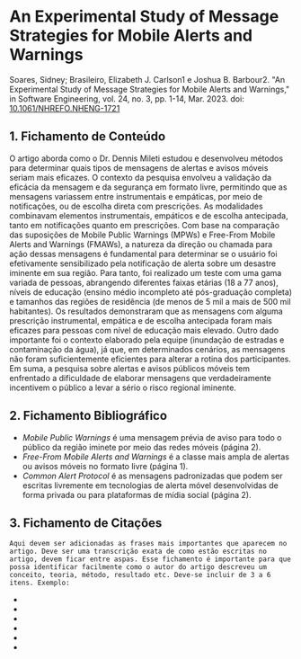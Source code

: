 # An Experimental Study of Message Strategies for Mobile Alerts and Warnings

Soares, Sidney; Brasileiro, Elizabeth J. Carlson1 e Joshua B. Barbour2. "An Experimental Study of Message Strategies for Mobile Alerts and Warnings," in Software Engineering, vol. 24, no. 3, pp. 1-14, Mar. 2023. doi: [10.1061/NHREFO.NHENG-1721](https://ascelibrary.org/doi/10.1061/NHREFO.NHENG-1721)

## 1. Fichamento de Conteúdo

O artigo aborda como o Dr. Dennis Mileti estudou e desenvolveu métodos para determinar quais tipos de mensagens de alertas e avisos móveis seriam mais eficazes. O contexto da pesquisa envolveu a validação da eficácia da mensagem e da segurança em formato livre, permitindo que as mensagens variassem entre instrumentais e empáticas, por meio de notificações, ou de escolha direta com prescrições. As modalidades combinavam elementos instrumentais, empáticos e de escolha antecipada, tanto em notificações quanto em prescrições. Com base na comparação das suposições de Mobile Public Warnings (MPWs) e Free-From Mobile Alerts and Warnings (FMAWs), a natureza da direção ou chamada para ação dessas mensagens é fundamental para determinar se o usuário foi efetivamente sensibilizado pela notificação de alerta sobre um desastre iminente em sua região. Para tanto, foi realizado um teste com uma gama variada de pessoas, abrangendo diferentes faixas etárias (18 a 77 anos), níveis de educação (ensino médio incompleto até pós-graduação completa) e tamanhos das regiões de residência (de menos de 5 mil a mais de 500 mil habitantes). Os resultados demonstraram que as mensagens com alguma prescrição instrumental, empática e de escolha antecipada foram mais eficazes para pessoas com nível de educação mais elevado. Outro dado importante foi o contexto elaborado pela equipe (inundação de estradas e contaminação da água), já que, em determinados cenários, as mensagens não foram suficientemente eficientes para alterar a rotina dos participantes. Em suma, a pesquisa sobre alertas e avisos públicos móveis tem enfrentado a dificuldade de elaborar mensagens que verdadeiramente incentivem o público a levar a sério o risco regional iminente.

## 2. Fichamento Bibliográfico 

* _Mobile Public Warnings_ é uma mensagem prévia de aviso para todo o público da região iminete por meio das redes móveis (página 2).
* _Free-From Mobile Alerts and Warnings_ é a classe mais ampla de alertas ou avisos móveis no formato livre (página 1). 
* _Common Alert Protocol_ é as mensagens padronizadas que podem ser escritas livremente em tecnologias de alerta móvel desenvolvidas de forma privada ou para plataformas de mídia social (página 2).

## 3. Fichamento de Citações 

`Aqui devem ser adicionadas as frases mais importantes que aparecem no artigo. Deve ser uma transcrição exata de como estão escritas no artigo, devem ficar entre aspas. Esse fichamento é importante para que possa identificar facilmente como o autor do artigo descreveu um conceito, teoria, método, resultado etc. Deve-se incluir de 3 a 6  itens. Exemplo:`

* 
* 
* 
* 
* 
* 





